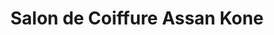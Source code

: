 ---
title: "Salon de Coiffure Assan Kone"
url: /bamako/salon-de-coiffure-assan-kone/
shop: coiffeur
---
